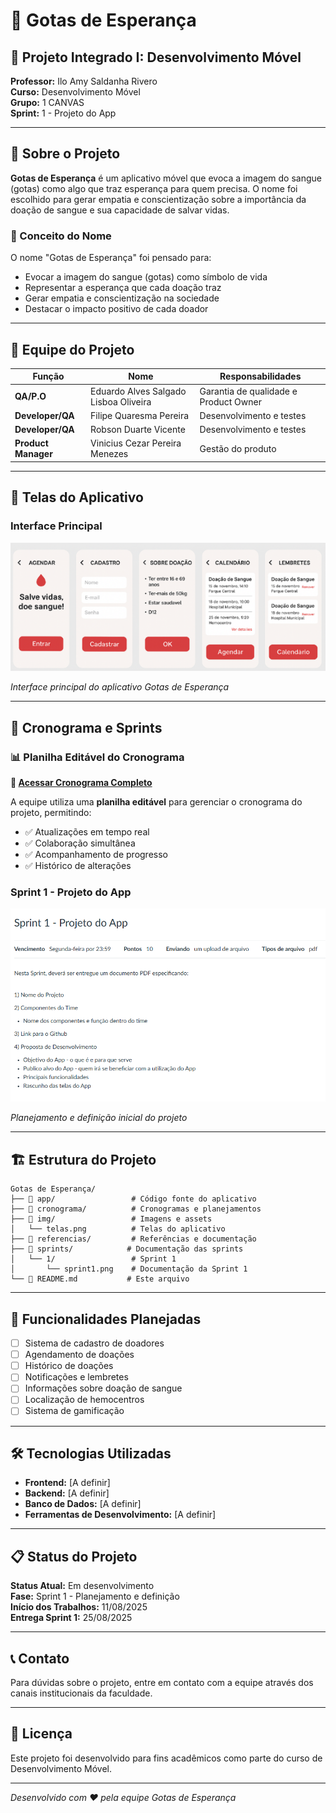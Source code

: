 # 💉 Gotas de Esperança

## 📱 Projeto Integrado I: Desenvolvimento Móvel

**Professor:** Ilo Amy Saldanha Rivero  
**Curso:** Desenvolvimento Móvel  
**Grupo:** 1 CANVAS  
**Sprint:** 1 - Projeto do App

---

## 🎯 Sobre o Projeto

**Gotas de Esperança** é um aplicativo móvel que evoca a imagem do sangue (gotas) como algo que traz esperança para quem precisa. O nome foi escolhido para gerar empatia e conscientização sobre a importância da doação de sangue e sua capacidade de salvar vidas.

### 🎨 Conceito do Nome
O nome "Gotas de Esperança" foi pensado para:
- Evocar a imagem do sangue (gotas) como símbolo de vida
- Representar a esperança que cada doação traz
- Gerar empatia e conscientização na sociedade
- Destacar o impacto positivo de cada doador

---

## 👥 Equipe do Projeto

| Função | Nome | Responsabilidades |
|--------|------|-------------------|
| **QA/P.O** | Eduardo Alves Salgado Lisboa Oliveira | Garantia de qualidade e Product Owner |
| **Developer/QA** | Filipe Quaresma Pereira | Desenvolvimento e testes |
| **Developer/QA** | Robson Duarte Vicente | Desenvolvimento e testes |
| **Product Manager** | Vinicius Cezar Pereira Menezes | Gestão do produto |

---

## 📱 Telas do Aplicativo

### Interface Principal
![Telas do App](img/telas.png)

*Interface principal do aplicativo Gotas de Esperança*

---

## 📅 Cronograma e Sprints

### 📊 Planilha Editável do Cronograma
**🔗 [Acessar Cronograma Completo](cronograma/cronograma_projeto.md)**

A equipe utiliza uma **planilha editável** para gerenciar o cronograma do projeto, permitindo:
- ✅ Atualizações em tempo real
- ✅ Colaboração simultânea
- ✅ Acompanhamento de progresso
- ✅ Histórico de alterações

### Sprint 1 - Projeto do App
![Sprint 1](sprints/1/sprint1.png)

*Planejamento e definição inicial do projeto*

---

## 🏗️ Estrutura do Projeto

```
Gotas de Esperança/
├── 📁 app/                 # Código fonte do aplicativo
├── 📁 cronograma/          # Cronogramas e planejamentos
├── 📁 img/                 # Imagens e assets
│   └── telas.png          # Telas do aplicativo
├── 📁 referencias/         # Referências e documentação
├── 📁 sprints/            # Documentação das sprints
│   └── 1/                 # Sprint 1
│       └── sprint1.png    # Documentação da Sprint 1
└── 📄 README.md           # Este arquivo
```

---

## 🚀 Funcionalidades Planejadas

- [ ] Sistema de cadastro de doadores
- [ ] Agendamento de doações
- [ ] Histórico de doações
- [ ] Notificações e lembretes
- [ ] Informações sobre doação de sangue
- [ ] Localização de hemocentros
- [ ] Sistema de gamificação

---

## 🛠️ Tecnologias Utilizadas

- **Frontend:** [A definir]
- **Backend:** [A definir]
- **Banco de Dados:** [A definir]
- **Ferramentas de Desenvolvimento:** [A definir]

---

## 📋 Status do Projeto

**Status Atual:** Em desenvolvimento  
**Fase:** Sprint 1 - Planejamento e definição  
**Início dos Trabalhos:** 11/08/2025  
**Entrega Sprint 1:** 25/08/2025

---

## 📞 Contato

Para dúvidas sobre o projeto, entre em contato com a equipe através dos canais institucionais da faculdade.

---

## 📝 Licença

Este projeto foi desenvolvido para fins acadêmicos como parte do curso de Desenvolvimento Móvel.

---

*Desenvolvido com ❤️ pela equipe Gotas de Esperança*
